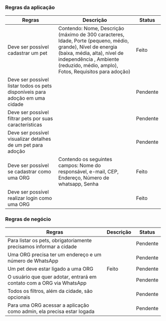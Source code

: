 
### Regras da aplicação

| Regras  | Descrição  | Status |
|---|---|---|
| Deve ser possível cadastrar um pet | Contendo: Nome, Descrição (máximo de 300 caracteres, Idade, Porte (pequeno, médio, grande), Nível de energia (baixa, média, alta), nível de independência , Ambiente (reduzido, médio, amplo), Fotos, Requisitos para adoção) | Feito |
| Deve ser possível listar todos os pets disponíveis para adoção em uma cidade |  | Pendente |
|  Deve ser possível filtrar pets por suas características |  | Pendente |
|  Deve ser possível visualizar detalhes de um pet para adoção |  | Pendente |
|  Deve ser possível se cadastrar como uma ORG | Contendo os seguintes campos: Nome do responsável, e-mail, CEP, Endereço, Número de whatsapp, Senha | Feito |
|  Deve ser possível realizar login como uma ORG |   | Feito |

### Regras de negócio

| Regras  | Descrição  | Status |
|---|---|---|
| Para listar os pets, obrigatoriamente precisamos informar a cidade |  | Pendente |
| Uma ORG precisa ter um endereço e um número de WhatsApp |  | Pendente |
| Um pet deve estar ligado a uma ORG | Feito | Pendente |
| O usuário que quer adotar, entrará em contato com a ORG via WhatsApp |  | Pendente |
| Todos os filtros, além da cidade, são opcionais |  | Pendente |
| Para uma ORG acessar a aplicação como admin, ela precisa estar logada |  | Pendente |
